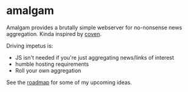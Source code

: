 # amalgam
Amalgam provides a brutally simple webserver for no-nonsense news aggregation. Kinda inspired by [coven](http://www.coven.link/). 

Driving impetus is: 

* JS isn't needed if you're just aggregating news/links of interest
* humble hosting requirements
* Roll your own aggregation

See the [roadmap](https://github.com/maxArturo/amalgam/wiki/Roadmap) for some of my upcoming ideas.
